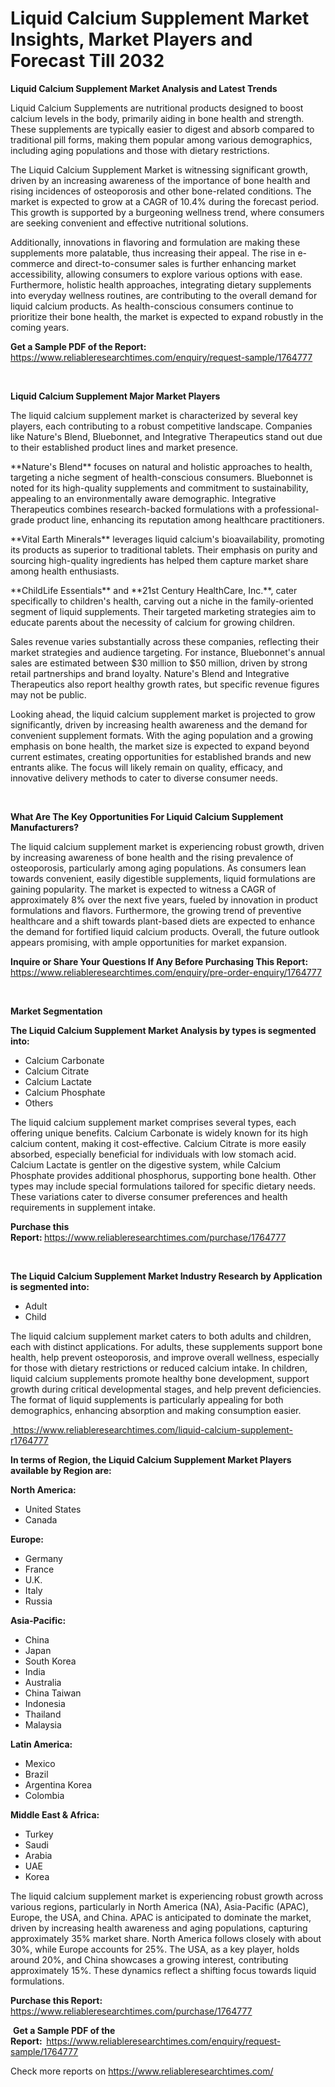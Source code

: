 <p><h1>Liquid Calcium Supplement Market Insights, Market Players and Forecast Till 2032</h1></p><p><strong>Liquid Calcium Supplement Market Analysis and Latest Trends</strong></p>
<p><p>Liquid Calcium Supplements are nutritional products designed to boost calcium levels in the body, primarily aiding in bone health and strength. These supplements are typically easier to digest and absorb compared to traditional pill forms, making them popular among various demographics, including aging populations and those with dietary restrictions.</p><p>The Liquid Calcium Supplement Market is witnessing significant growth, driven by an increasing awareness of the importance of bone health and rising incidences of osteoporosis and other bone-related conditions. The market is expected to grow at a CAGR of 10.4% during the forecast period. This growth is supported by a burgeoning wellness trend, where consumers are seeking convenient and effective nutritional solutions.</p><p>Additionally, innovations in flavoring and formulation are making these supplements more palatable, thus increasing their appeal. The rise in e-commerce and direct-to-consumer sales is further enhancing market accessibility, allowing consumers to explore various options with ease. Furthermore, holistic health approaches, integrating dietary supplements into everyday wellness routines, are contributing to the overall demand for liquid calcium products. As health-conscious consumers continue to prioritize their bone health, the market is expected to expand robustly in the coming years.</p></p>
<p><strong>Get a Sample PDF of the Report:&nbsp;</strong> <a href="https://www.reliableresearchtimes.com/enquiry/request-sample/1764777?utm_campaign=2989&utm_medium=2&utm_source=Github&utm_content=ia&utm_term=08032025&utm_id=liquid-calcium-supplement">https://www.reliableresearchtimes.com/enquiry/request-sample/1764777</a></p>
<p>&nbsp;</p>
<p><strong>Liquid Calcium Supplement Major Market Players</strong></p>
<p><p>The liquid calcium supplement market is characterized by several key players, each contributing to a robust competitive landscape. Companies like Nature's Blend, Bluebonnet, and Integrative Therapeutics stand out due to their established product lines and market presence.</p><p>**Nature's Blend** focuses on natural and holistic approaches to health, targeting a niche segment of health-conscious consumers. Bluebonnet is noted for its high-quality supplements and commitment to sustainability, appealing to an environmentally aware demographic. Integrative Therapeutics combines research-backed formulations with a professional-grade product line, enhancing its reputation among healthcare practitioners.</p><p>**Vital Earth Minerals** leverages liquid calcium's bioavailability, promoting its products as superior to traditional tablets. Their emphasis on purity and sourcing high-quality ingredients has helped them capture market share among health enthusiasts.</p><p>**ChildLife Essentials** and **21st Century HealthCare, Inc.**, cater specifically to children's health, carving out a niche in the family-oriented segment of liquid supplements. Their targeted marketing strategies aim to educate parents about the necessity of calcium for growing children.</p><p>Sales revenue varies substantially across these companies, reflecting their market strategies and audience targeting. For instance, Bluebonnet's annual sales are estimated between $30 million to $50 million, driven by strong retail partnerships and brand loyalty. Nature's Blend and Integrative Therapeutics also report healthy growth rates, but specific revenue figures may not be public.</p><p>Looking ahead, the liquid calcium supplement market is projected to grow significantly, driven by increasing health awareness and the demand for convenient supplement formats. With the aging population and a growing emphasis on bone health, the market size is expected to expand beyond current estimates, creating opportunities for established brands and new entrants alike. The focus will likely remain on quality, efficacy, and innovative delivery methods to cater to diverse consumer needs.</p></p>
<p>&nbsp;</p>
<p><strong>What Are The Key Opportunities For Liquid Calcium Supplement Manufacturers?</strong></p>
<p><p>The liquid calcium supplement market is experiencing robust growth, driven by increasing awareness of bone health and the rising prevalence of osteoporosis, particularly among aging populations. As consumers lean towards convenient, easily digestible supplements, liquid formulations are gaining popularity. The market is expected to witness a CAGR of approximately 8% over the next five years, fueled by innovation in product formulations and flavors. Furthermore, the growing trend of preventive healthcare and a shift towards plant-based diets are expected to enhance the demand for fortified liquid calcium products. Overall, the future outlook appears promising, with ample opportunities for market expansion.</p></p>
<p><strong>Inquire or Share Your Questions If Any Before Purchasing This Report:</strong> <a href="https://www.reliableresearchtimes.com/enquiry/pre-order-enquiry/1764777?utm_campaign=2989&utm_medium=2&utm_source=Github&utm_content=ia&utm_term=08032025&utm_id=liquid-calcium-supplement">https://www.reliableresearchtimes.com/enquiry/pre-order-enquiry/1764777</a></p>
<p>&nbsp;</p>
<p><strong>Market Segmentation</strong></p>
<p><strong>The Liquid Calcium Supplement Market Analysis by types is segmented into:</strong></p>
<p><ul><li>Calcium Carbonate</li><li>Calcium Citrate</li><li>Calcium Lactate</li><li>Calcium Phosphate</li><li>Others</li></ul></p>
<p><p>The liquid calcium supplement market comprises several types, each offering unique benefits. Calcium Carbonate is widely known for its high calcium content, making it cost-effective. Calcium Citrate is more easily absorbed, especially beneficial for individuals with low stomach acid. Calcium Lactate is gentler on the digestive system, while Calcium Phosphate provides additional phosphorus, supporting bone health. Other types may include special formulations tailored for specific dietary needs. These variations cater to diverse consumer preferences and health requirements in supplement intake.</p></p>
<p><strong>Purchase this Report:&nbsp;</strong><a href="https://www.reliableresearchtimes.com/purchase/1764777?utm_campaign=2989&utm_medium=2&utm_source=Github&utm_content=ia&utm_term=08032025&utm_id=liquid-calcium-supplement">https://www.reliableresearchtimes.com/purchase/1764777</a></p>
<p>&nbsp;</p>
<p><strong>The Liquid Calcium Supplement Market Industry Research by Application is segmented into:</strong></p>
<p><ul><li>Adult</li><li>Child</li></ul></p>
<p><p>The liquid calcium supplement market caters to both adults and children, each with distinct applications. For adults, these supplements support bone health, help prevent osteoporosis, and improve overall wellness, especially for those with dietary restrictions or reduced calcium intake. In children, liquid calcium supplements promote healthy bone development, support growth during critical developmental stages, and help prevent deficiencies. The format of liquid supplements is particularly appealing for both demographics, enhancing absorption and making consumption easier.</p></p>
<p><a href="https://www.reliableresearchtimes.com/liquid-calcium-supplement-r1764777?utm_campaign=2989&utm_medium=2&utm_source=Github&utm_content=ia&utm_term=08032025&utm_id=liquid-calcium-supplement">&nbsp;https://www.reliableresearchtimes.com/liquid-calcium-supplement-r1764777</a></p>
<p><strong>In terms of Region, the Liquid Calcium Supplement Market Players available by Region are:</strong></p>
<p>
    <p> <strong> North America: </strong>
        <ul>
            <li>United States</li>
            <li>Canada</li>
        </ul>
        </p> 
    <p> <strong> Europe: </strong>
        <ul>
            <li>Germany</li>
            <li>France</li>
            <li>U.K.</li>
            <li>Italy</li>
            <li>Russia</li>
        </ul>
        </p> 
    <p> <strong> Asia-Pacific: </strong>
        <ul>
            <li>China</li>
            <li>Japan</li>
            <li>South Korea</li>
            <li>India</li>
            <li>Australia</li>
            <li>China Taiwan</li>
            <li>Indonesia</li>
            <li>Thailand</li>
            <li>Malaysia</li>
        </ul>
        </p> 
    <p> <strong> Latin America: </strong>
        <ul>
            <li>Mexico</li>
            <li>Brazil</li>
            <li>Argentina Korea</li>
            <li>Colombia</li>
        </ul>
        </p> 
    <p> <strong> Middle East & Africa: </strong>
        <ul>
            <li>Turkey</li>
            <li>Saudi</li>
            <li>Arabia</li>
            <li>UAE</li>
            <li>Korea</li>
        </ul>
    </p>
    </p>
<p><p>The liquid calcium supplement market is experiencing robust growth across various regions, particularly in North America (NA), Asia-Pacific (APAC), Europe, the USA, and China. APAC is anticipated to dominate the market, driven by increasing health awareness and aging populations, capturing approximately 35% market share. North America follows closely with about 30%, while Europe accounts for 25%. The USA, as a key player, holds around 20%, and China showcases a growing interest, contributing approximately 15%. These dynamics reflect a shifting focus towards liquid formulations.</p></p>
<p><strong>Purchase this Report: </strong><a href="https://www.reliableresearchtimes.com/purchase/1764777?utm_campaign=2989&utm_medium=2&utm_source=Github&utm_content=ia&utm_term=08032025&utm_id=liquid-calcium-supplement">https://www.reliableresearchtimes.com/purchase/1764777</a></p>
<p>&nbsp;<strong>Get a Sample PDF of the Report:&nbsp;&nbsp;</strong><a href="https://www.reliableresearchtimes.com/enquiry/request-sample/1764777?utm_campaign=2989&utm_medium=2&utm_source=Github&utm_content=ia&utm_term=08032025&utm_id=liquid-calcium-supplement">https://www.reliableresearchtimes.com/enquiry/request-sample/1764777</a></p>
<p><strong></strong></p>
<p>Check more reports on <a href="https://www.reliableresearchtimes.com/?utm_campaign=2989&utm_medium=2&utm_source=Github&utm_content=ia&utm_term=08032025&utm_id=liquid-calcium-supplement">https://www.reliableresearchtimes.com/</a></p>